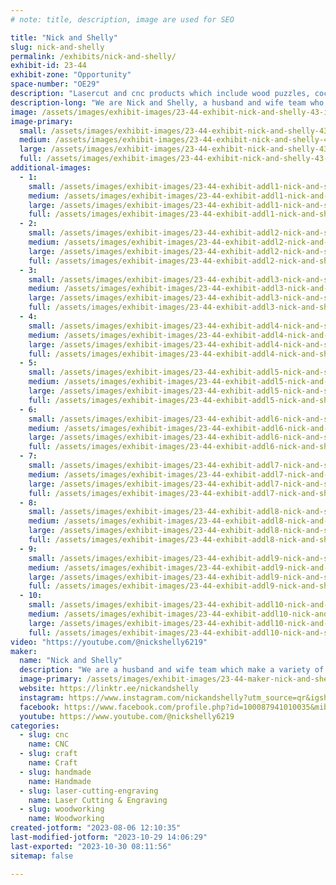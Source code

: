 ```yaml
---
# note: title, description, image are used for SEO

title: "Nick and Shelly"
slug: nick-and-shelly
permalink: /exhibits/nick-and-shelly/
exhibit-id: 23-44
exhibit-zone: "Opportunity"
space-number: "OE29"
description: "Lasercut and cnc products which include wood puzzles, cocktail smokers, slate coasters etc. "
description-long: "We are Nick and Shelly, a husband and wife team who love making and learning new things.  We use traditional woodworking along with technology to create beautiful items such as wooden jigsaw puzzles where the pattern is wood grain, custom wood signs, cocktail smokers, home decor, coasters etc. "
image: /assets/images/exhibit-images/23-44-exhibit-nick-and-shelly-43-inbound1515101875993764818-1604-large.jpg
image-primary: 
  small: /assets/images/exhibit-images/23-44-exhibit-nick-and-shelly-43-inbound1515101875993764818-1604-small.jpg
  medium: /assets/images/exhibit-images/23-44-exhibit-nick-and-shelly-43-inbound1515101875993764818-1604-medium.jpg
  large: /assets/images/exhibit-images/23-44-exhibit-nick-and-shelly-43-inbound1515101875993764818-1604-large.jpg
  full: /assets/images/exhibit-images/23-44-exhibit-nick-and-shelly-43-inbound1515101875993764818-1604-full.jpg
additional-images: 
  - 1:
    small: /assets/images/exhibit-images/23-44-exhibit-addl1-nick-and-shelly-img-0348-small.jpg
    medium: /assets/images/exhibit-images/23-44-exhibit-addl1-nick-and-shelly-img-0348-medium.jpg
    large: /assets/images/exhibit-images/23-44-exhibit-addl1-nick-and-shelly-img-0348-large.jpg
    full: /assets/images/exhibit-images/23-44-exhibit-addl1-nick-and-shelly-img-0348-full.jpg
  - 2:
    small: /assets/images/exhibit-images/23-44-exhibit-addl2-nick-and-shelly-img-0356-small.jpg
    medium: /assets/images/exhibit-images/23-44-exhibit-addl2-nick-and-shelly-img-0356-medium.jpg
    large: /assets/images/exhibit-images/23-44-exhibit-addl2-nick-and-shelly-img-0356-large.jpg
    full: /assets/images/exhibit-images/23-44-exhibit-addl2-nick-and-shelly-img-0356-full.jpg
  - 3:
    small: /assets/images/exhibit-images/23-44-exhibit-addl3-nick-and-shelly-img-7980-2-copy-small.JPG
    medium: /assets/images/exhibit-images/23-44-exhibit-addl3-nick-and-shelly-img-7980-2-copy-medium.JPG
    large: /assets/images/exhibit-images/23-44-exhibit-addl3-nick-and-shelly-img-7980-2-copy-large.JPG
    full: /assets/images/exhibit-images/23-44-exhibit-addl3-nick-and-shelly-img-7980-2-copy-full.JPG
  - 4:
    small: /assets/images/exhibit-images/23-44-exhibit-addl4-nick-and-shelly-img-7982-small.JPG
    medium: /assets/images/exhibit-images/23-44-exhibit-addl4-nick-and-shelly-img-7982-medium.JPG
    large: /assets/images/exhibit-images/23-44-exhibit-addl4-nick-and-shelly-img-7982-large.JPG
    full: /assets/images/exhibit-images/23-44-exhibit-addl4-nick-and-shelly-img-7982-full.JPG
  - 5:
    small: /assets/images/exhibit-images/23-44-exhibit-addl5-nick-and-shelly-img-7985-small.JPG
    medium: /assets/images/exhibit-images/23-44-exhibit-addl5-nick-and-shelly-img-7985-medium.JPG
    large: /assets/images/exhibit-images/23-44-exhibit-addl5-nick-and-shelly-img-7985-large.JPG
    full: /assets/images/exhibit-images/23-44-exhibit-addl5-nick-and-shelly-img-7985-full.JPG
  - 6:
    small: /assets/images/exhibit-images/23-44-exhibit-addl6-nick-and-shelly-karelianbirch-18x14-5-06292023-728-designcentershoot-2-small.jpg
    medium: /assets/images/exhibit-images/23-44-exhibit-addl6-nick-and-shelly-karelianbirch-18x14-5-06292023-728-designcentershoot-2-medium.jpg
    large: /assets/images/exhibit-images/23-44-exhibit-addl6-nick-and-shelly-karelianbirch-18x14-5-06292023-728-designcentershoot-2-large.jpg
    full: /assets/images/exhibit-images/23-44-exhibit-addl6-nick-and-shelly-karelianbirch-18x14-5-06292023-728-designcentershoot-2-full.jpg
  - 7:
    small: /assets/images/exhibit-images/23-44-exhibit-addl7-nick-and-shelly-karelianbirch-18x14-5-06292023-728-designcentershoot-3-small.jpeg
    medium: /assets/images/exhibit-images/23-44-exhibit-addl7-nick-and-shelly-karelianbirch-18x14-5-06292023-728-designcentershoot-3-medium.jpeg
    large: /assets/images/exhibit-images/23-44-exhibit-addl7-nick-and-shelly-karelianbirch-18x14-5-06292023-728-designcentershoot-3-large.jpeg
    full: /assets/images/exhibit-images/23-44-exhibit-addl7-nick-and-shelly-karelianbirch-18x14-5-06292023-728-designcentershoot-3-full.jpeg
  - 8:
    small: /assets/images/exhibit-images/23-44-exhibit-addl8-nick-and-shelly-screenshot-2023-10-29-at-1-49-35-pm-small.png
    medium: /assets/images/exhibit-images/23-44-exhibit-addl8-nick-and-shelly-screenshot-2023-10-29-at-1-49-35-pm-medium.png
    large: /assets/images/exhibit-images/23-44-exhibit-addl8-nick-and-shelly-screenshot-2023-10-29-at-1-49-35-pm-large.png
    full: /assets/images/exhibit-images/23-44-exhibit-addl8-nick-and-shelly-screenshot-2023-10-29-at-1-49-35-pm-full.png
  - 9:
    small: /assets/images/exhibit-images/23-44-exhibit-addl9-nick-and-shelly-walnut-17-5x9-5-06292023-736-4-small.jpg
    medium: /assets/images/exhibit-images/23-44-exhibit-addl9-nick-and-shelly-walnut-17-5x9-5-06292023-736-4-medium.jpg
    large: /assets/images/exhibit-images/23-44-exhibit-addl9-nick-and-shelly-walnut-17-5x9-5-06292023-736-4-large.jpg
    full: /assets/images/exhibit-images/23-44-exhibit-addl9-nick-and-shelly-walnut-17-5x9-5-06292023-736-4-full.jpg
  - 10:
    small: /assets/images/exhibit-images/23-44-exhibit-addl10-nick-and-shelly-walnut-17-5x9-5-06292023-736-5-small.jpeg
    medium: /assets/images/exhibit-images/23-44-exhibit-addl10-nick-and-shelly-walnut-17-5x9-5-06292023-736-5-medium.jpeg
    large: /assets/images/exhibit-images/23-44-exhibit-addl10-nick-and-shelly-walnut-17-5x9-5-06292023-736-5-large.jpeg
    full: /assets/images/exhibit-images/23-44-exhibit-addl10-nick-and-shelly-walnut-17-5x9-5-06292023-736-5-full.jpeg
video: "https://youtube.com/@nickshelly6219"
maker: 
  name: "Nick and Shelly"
  description: "We are a husband and wife team which make a variety of lasercut and CNC items, such as jigsaw puzzles where the pattern is the wood grain, whiskey smokers, custom signs, slate coasters, etc. "
  image-primary: /assets/images/exhibit-images/23-44-maker-nick-and-shelly-inbound1515101875993764818-medium.jpg
  website: https://linktr.ee/nickandshelly
  instagram: https://www.instagram.com/nickandshelly?utm_source=qr&igshid=MzNlNGNkZWQ4Mg%3D%3D
  facebook: https://www.facebook.com/profile.php?id=100087941010035&mibextid=ZbWKwL
  youtube: https://www.youtube.com/@nickshelly6219
categories: 
  - slug: cnc
    name: CNC
  - slug: craft
    name: Craft
  - slug: handmade
    name: Handmade
  - slug: laser-cutting-engraving
    name: Laser Cutting & Engraving
  - slug: woodworking
    name: Woodworking
created-jotform: "2023-08-06 12:10:35"
last-modified-jotform: "2023-10-29 14:06:29"
last-exported: "2023-10-30 08:11:56"
sitemap: false

---
```

